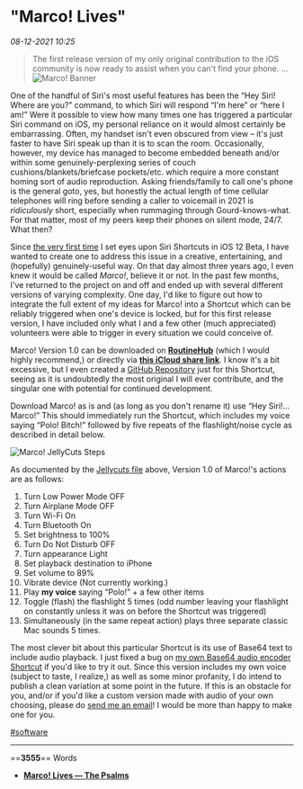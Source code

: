 # "Marco! Lives"

*08-12-2021 10:25* 

> The first release version of my only original contribution to the iOS community is now ready to assist when you can't find your phone. ...
![Marco! Banner](https://i.snap.as/D6SijbwF.png)

One of the handful of Siri's most useful features has been the “Hey Siri! Where are you?” command, to which Siri will respond “I'm here” or “here I am!” Were it possible to view how many times one has triggered a particular Siri command on iOS, my personal reliance on it would almost certainly be embarrassing. Often, my handset isn't even obscured from view – it's just faster to have Siri speak up than it is to scan the room. Occasionally, however, my device has managed to become embedded beneath and/or within some genuinely-perplexing series of couch cushions/blankets/briefcase pockets/etc. which require a more constant homing sort of audio reproduction. Asking friends/family to call one's phone is the general goto, yes, but honestly the actual length of time cellular telephones will ring before sending a caller to voicemail in 2021 is *ridiculously* short, especially when rummaging through Gourd-knows-what. For that matter, most of my peers keep their phones on silent mode, 24/7. What then?

Since [the very first time](https://bilge.world/siri-shortcuts-ios12-review) I set eyes upon Siri Shortcuts in iOS 12 Beta, I have wanted to create one to address this issue in a creative, entertaining, and (hopefully) genuinely-useful way. On that day almost three years ago, I even knew it would be called *Marco!*, believe it or not. In the past few months, I've returned to the project on and off and ended up with several different versions of varying complexity. One day, I'd like to figure out how to integrate the full extent of my ideas for Marco! into a Shortcut which can be reliably triggered when one's device is locked, but for this first release version, I have included only what I and a few other (much appreciated) volunteers were able to trigger in every situation we could conceive of.

Marco! Version 1.0 can be downloaded on [**RoutineHub**](https://routinehub.co/shortcut/8987/) (which I would highly recommend,) or directly via [**this iCloud share link**](https://www.icloud.com/shortcuts/cec781677c5648f2a8982213700938b4). I know it's a bit excessive, but I even created a [GitHub Repository](https://github.com/extratone/marco) just for this Shortcut, seeing as it is undoubtedly the most original I will ever contribute, and the singular one with potential for continued development.

Download Marco! as is and (as long as you don't rename it) use “Hey Siri!... Marco!” This should immediately run the Shortcut, which includes my voice saying “Polo! Bitch!” followed by five repeats of the flashlight/noise cycle as described in detail below.

![Marco! JellyCuts Steps](https://i.snap.as/9Ow1cbmz.png)

As documented by the [Jellycuts file](https://github.com/extratone/marco/blob/main/docs/Marco!.html) above, Version 1.0 of Marco!'s actions are as follows:

1.  Turn Low Power Mode OFF
2.  Turn Airplane Mode OFF
3.  Turn Wi-Fi On
4.  Turn Bluetooth On
5.  Set brightness to 100%
6.  Turn Do Not Disturb OFF
7.  Turn appearance Light
8.  Set playback destination to iPhone
9.  Set volume to 89%
10.  Vibrate device (Not currently working.)
11.  Play **my voice** saying “Polo!” + a few other items
12.  Toggle (flash) the flashlight 5 times (odd number leaving your flashlight on constantly unless it was on before the Shortcut was triggered)
13.  Simultaneously (in the same repeat action) plays three separate classic Mac sounds 5 times.

The most clever bit about this particular Shortcut is its use of Base64 text to include audio playback. I just fixed a bug on [my own Base64 audio encoder Shortcut](https://routinehub.co/shortcut/8914/) if you'd like to try it out. Since this version includes my own voice (subject to taste, I realize,) as well as some minor profanity, I do intend to publish a clean variation at some point in the future. If this is an obstacle for you, and/or if you'd like a custom version made with audio of your own choosing, please do [send me an email](mailto:davidblue@extratone.com)! I would be more than happy to make one for you.

[#software](https://bilge.world/tag:software)
***

==**3555**== Words

- **[Marco! Lives — The Psalms](https://bilge.world/marco)**